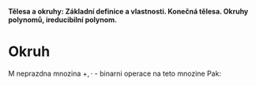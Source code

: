 **Tělesa a okruhy: Základní definice a vlastnosti. Konečná tělesa. Okruhy polynomů, ireducibilní polynom.**

# Okruh
M neprazdna mnozina
$+, \cdot$ - binarni operace na teto mnozine
Pak:
